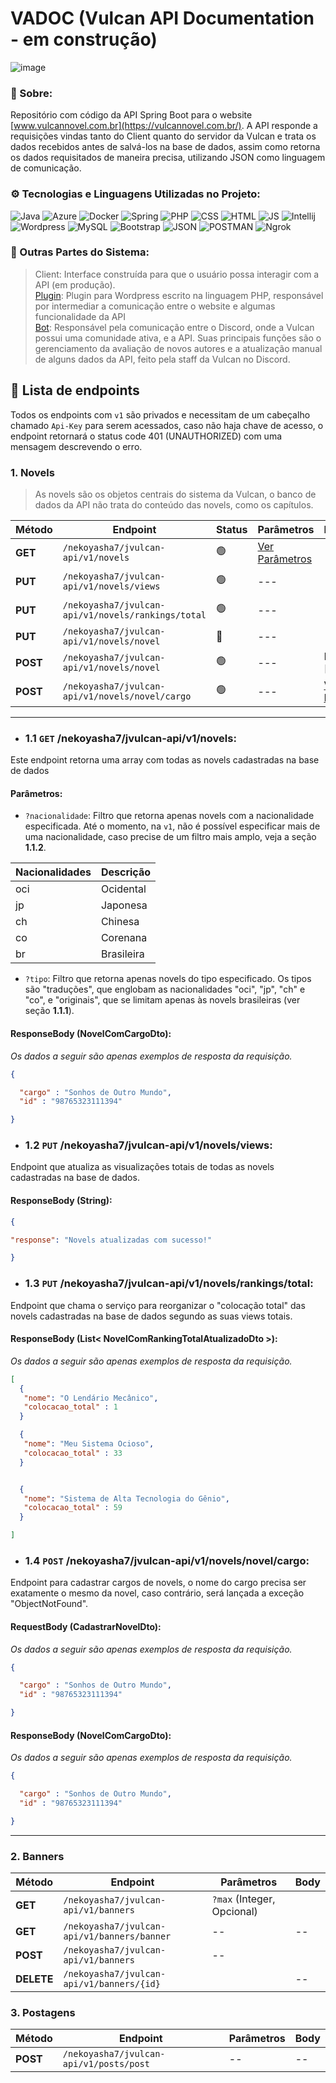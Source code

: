 # VADOC (Vulcan API Documentation - em construção)

![image](https://github.com/NeveScript/Vulcan-API/assets/123518676/41cbe60b-883b-423d-b89f-f54b792882be)

### 🔎 Sobre:
Repositório com código da API Spring Boot para o website [www.vulcannovel.com.br](https://vulcannovel.com.br/).
A API responde a requisições vindas tanto do Client quanto do servidor da Vulcan e trata os dados recebidos antes de salvá-los na base de dados, assim como retorna os dados requisitados de maneira precisa, utilizando JSON como linguagem de comunicação.

### ⚙ Tecnologias e Linguagens Utilizadas no Projeto:
![Java](https://img.shields.io/badge/Java-orange?style=for-the-badge&logo=java-8&logoColor=white) 
![Azure](https://img.shields.io/badge/Azure-blue?style=for-the-badge&logo=microsoft-azure&logoColor=white) 
![Docker](https://img.shields.io/badge/docker-white?style=for-the-badge&logo=docker&logoColor=red) 
![Spring](https://img.shields.io/badge/Spring%20Boot-green?style=for-the-badge&logo=spring-boot&logoColor=white) 
![PHP](https://img.shields.io/badge/PHP-blue?style=for-the-badge&logo=php&logoColor=white) 
![CSS](https://img.shields.io/badge/CSS-purple?style=for-the-badge&logo=css-3&logoColor=white) 
![HTML](https://img.shields.io/badge/HTML-orange?style=for-the-badge&logo=HTML&logoColor=white)
![JS](https://img.shields.io/badge/JavaScript-yellow?style=for-the-badge&logo=javascript&logoColor=white)
![Intellij](https://img.shields.io/badge/Intellij%20IDEA-gray?style=for-the-badge&logo=intellij-idea&logoColor=white) 
![Wordpress](https://img.shields.io/badge/Wordpress-black?style=for-the-badge&logo=wordpress&logoColor=white) 
![MySQL](https://img.shields.io/badge/MySQL-red?style=for-the-badge&logo=mysql&logoColor=white) 
![Bootstrap](https://img.shields.io/badge/Bootstrap-cyan?style=for-the-badge&logo=bootstrap&logoColor=black) 
![JSON](https://img.shields.io/badge/JSON-yellow?style=for-the-badge&logo=json&logoColor=black) 
![POSTMAN](https://img.shields.io/badge/postman-white?style=for-the-badge&logo=postman&logoColor=red) 
![Ngrok](https://img.shields.io/badge/ngrok-black?style=for-the-badge&logo=ngrok&logoColor=red) 

### 📁 Outras Partes do Sistema:
> Client: Interface construída para que o usuário possa interagir com a API (em produção). <br>
> [Plugin](https://github.com/NeveScript/Vulcan-API/tree/master/src/main/php): Plugin para Wordpress escrito na linguagem PHP, responsável por intermediar a comunicação entre o website e algumas funcionalidade da API <br>
> [Bot](https://github.com/NeveScript/Lia): Responsável pela comunicação entre o Discord, onde a Vulcan possui uma comunidade ativa, e a API. Suas principais funções são o gerenciamento da avaliação de novos autores e a atualização manual de alguns dados da API, feito pela staff da Vulcan no Discord.

## 📑 Lista de endpoints
Todos os endpoints com ``v1`` são privados e necessitam de um cabeçalho chamado ``Api-Key`` para serem acessados, caso não haja chave de acesso, o endpoint retornará o status code 401 (UNAUTHORIZED) com uma mensagem descrevendo o erro.

### 1. Novels
> As novels são os objetos centrais do sistema da Vulcan, o banco de dados da API não trata do conteúdo das novels, como os capítulos. 

| Método   | Endpoint                                          | Status | Parâmetros                             | RequestBody                                  | ResponseBody            |
|----------|---------------------------------------------------|--------|----------------------------------------|-----------------------------------------------| ------------------------|
| **GET**  |``/nekoyasha7/jvulcan-api/v1/novels``               |  🟢   |[Ver Parâmetros](README.MD#1-1-params)  | --                                            | --                       |
| **PUT**  |``/nekoyasha7/jvulcan-api/v1/novels/views``         |  🟢   |---                                    |---                                            |[Ver ResponseBody](README.MD#1-2-responsebody) |
| **PUT**  |``/nekoyasha7/jvulcan-api/v1/novels/rankings/total``|  🟢   |---                                    |---                                            |[Ver ResponseBody](README.MD#1-3-responsebody) |
| **PUT**  |``/nekoyasha7/jvulcan-api/v1/novels/novel``         |  🔴   |---                                     | --                                            |--                        |   
| **POST** |``/nekoyasha7/jvulcan-api/v1/novels/novel``         |  🟢   |---                                     | NovelDTO [Object]                             |--                        |
| **POST**  |``/nekoyasha7/jvulcan-api/v1/novels/novel/cargo``  |  🟢   |---                                     | [Ver RequestBody](README.md#1-4-requestbody)  | [Ver ResponseBody](README.MD#1-4-responsebody) |
 
<hr>

- ### 1.1 ``GET`` **/nekoyasha7/jvulcan-api/v1/novels**:
Este endpoint retorna uma array com todas as novels cadastradas na base de dados<br>

<a name="1-1-params"><h4>Parâmetros:</h4></a>
- ``?nacionalidade``: Filtro que retorna apenas novels com a nacionalidade especificada. Até o momento, na ``v1``, não é possível especificar mais de uma nacionalidade, caso precise de um filtro mais amplo, veja a seção **1.1.2**.   

| Nacionalidades | Descrição  |
|----------------|------------|
| oci            | Ocidental  |
| jp             | Japonesa   |
| ch             | Chinesa    |
| co             | Corenana   | 
| br             | Brasileira |

- ``?tipo``: Filtro que retorna apenas novels do tipo especificado. Os tipos são "traduções", que englobam as nacionalidades "oci", "jp", "ch" e "co", e "originais", que se limitam apenas às novels brasileiras (ver seção **1.1.1**).



<a name="1-1-responsebody"><h4> ResponseBody (NovelComCargoDto): </h4></a>
*Os dados a seguir são apenas exemplos de resposta da requisição.*

```json
{

  "cargo" : "Sonhos de Outro Mundo",
  "id" : "98765323111394"

}
```

- ### 1.2 ``PUT`` **/nekoyasha7/jvulcan-api/v1/novels/views**:
Endpoint que atualiza as visualizações totais de todas as novels cadastradas na base de dados.


<a name="1-2-responsebody"><h4> ResponseBody (String): </h4></a>

```json
{

"response": "Novels atualizadas com sucesso!"

}
```

- ### 1.3 ``PUT`` **/nekoyasha7/jvulcan-api/v1/novels/rankings/total**:
Endpoint que chama o serviço para reorganizar o "colocação total" das novels cadastradas na base de dados segundo as suas views totais.


<a name="1-3-responsebody"><h4> ResponseBody (List< NovelComRankingTotalAtualizadoDto >): </h4></a>
*Os dados a seguir são apenas exemplos de resposta da requisição.*

```json
[
  {
   "nome": "O Lendário Mecânico",
   "colocacao_total" : 1
  }

  {
   "nome": "Meu Sistema Ocioso",
   "colocacao_total" : 33
  }


  {
   "nome": "Sistema de Alta Tecnologia do Gênio",
   "colocacao_total" : 59
  }

]

```

- ### 1.4 ``POST`` **/nekoyasha7/jvulcan-api/v1/novels/novel/cargo**:
Endpoint para cadastrar cargos de novels, o nome do cargo precisa ser exatamente o mesmo da novel, caso contrário, será lançada a exceção "ObjectNotFound".

<a name="1-4-requestbody"><h4> RequestBody (CadastrarNovelDto): </h4></a>
*Os dados a seguir são apenas exemplos de resposta da requisição.*

```json
{

  "cargo" : "Sonhos de Outro Mundo",
  "id" : "98765323111394"

}
```

<a name="1-4-responsebody"><h4> ResponseBody (NovelComCargoDto): </h4></a>
*Os dados a seguir são apenas exemplos de resposta da requisição.*

```json
{

  "cargo" : "Sonhos de Outro Mundo",
  "id" : "98765323111394"

}
```

<hr>

### 2. Banners
| Método     | Endpoint                                     | Parâmetros                                          | Body                                        |
|------------|----------------------------------------------|-----------------------------------------------------|---------------------------------------------|
| **GET**    |``/nekoyasha7/jvulcan-api/v1/banners``        | ``?max`` (Integer, Opcional)|                       | --                                          |         
| **GET**    |``/nekoyasha7/jvulcan-api/v1/banners/banner`` | --                                                  |--                                           |
| **POST**   |``/nekoyasha7/jvulcan-api/v1/banners``        |--                                                   |                                             |
| **DELETE** |``/nekoyasha7/jvulcan-api/v1/banners/{id}``   |                                                     |--                                           |

### 3. Postagens
| Método     | Endpoint                                     | Parâmetros                                          | Body                                        |
|------------|----------------------------------------------|-----------------------------------------------------|---------------------------------------------|
| **POST**   |``/nekoyasha7/jvulcan-api/v1/posts/post``     |--                                                   | --                                          |   

